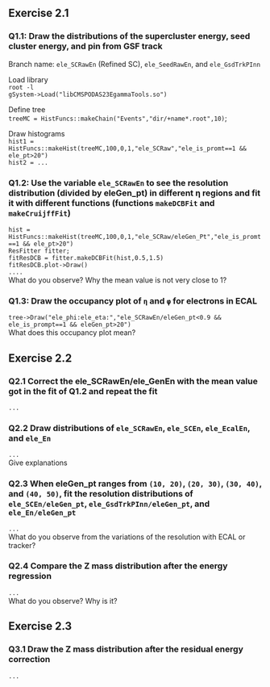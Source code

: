 ## Exercise 2.1
### Q1.1: Draw the distributions of the supercluster energy, seed cluster energy, and pin from GSF track<br>
Branch name: ``ele_SCRawEn`` (Refined SC), ``ele_SeedRawEn``, and ``ele_GsdTrkPInn``<br>

Load library<br>
``root -l``<br>
``gSystem->Load("libCMSPODAS23EgammaTools.so")``<br>

Define tree<br>
``treeMC = HistFuncs::makeChain("Events","dir/+name*.root",10)``;<br>

Draw histograms<br>
``hist1 = HistFuncs::makeHist(treeMC,100,0,1,"ele_SCRaw","ele_is_promt==1 && ele_pt>20")``<br>
``hist2 = ...``<br>

### Q1.2: Use the variable ``ele_SCRawEn`` to see the resolution distribution (divided by eleGen_pt) in different η regions and fit it with different functions (functions ``makeDCBFit`` and ``makeCruijffFit``)<br>
``hist = HistFuncs::makeHist(treeMC,100,0,1,"ele_SCRaw/eleGen_Pt","ele_is_promt==1 && ele_pt>20")``<br>
``ResFitter fitter;``<br>
``fitResDCB = fitter.makeDCBFit(hist,0.5,1.5)``<br>
``fitResDCB.plot->Draw()``<br>
``....``<br>
What do you observe? Why the mean value is not very close to 1?<br>

### Q1.3: Draw the occupancy plot of ``η`` and ``φ`` for electrons in ECAL<br>
``tree->Draw("ele_phi:ele_eta:","ele_SCRawEn/eleGen_pt<0.9 && ele_is_prompt==1 && eleGen_pt>20")``<br>
What does this occupancy plot mean?<br>

## Exercise 2.2

### Q2.1 Correct the ele_SCRawEn/ele_GenEn with the mean value got in the fit of Q1.2 and repeat the fit<br>
``...``<br>

### Q2.2 Draw distributions of ``ele_SCRawEn``, ``ele_SCEn``, ``ele_EcalEn``, and ``ele_En``<br>
``...``<br>
Give explanations<br>

### Q2.3 When eleGen_pt ranges from ``(10, 20)``, ``(20, 30)``, ``(30, 40)``, and ``(40, 50)``, fit the resolution distributions of ``ele_SCEn/eleGen_pt``, ``ele_GsdTrkPInn/eleGen_pt``, and ``ele_En/eleGen_pt``<br>
``...``<br>
What do you observe from the variations of the resolution with ECAL or tracker?<br>

### Q2.4 Compare the Z mass distribution after the energy regression<br>
``...``<br>
What do you observe? Why is it?

## Exercise 2.3

### Q3.1 Draw the Z mass distribution after the residual energy correction<br>
``...``<br>

